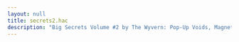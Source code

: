 ```yaml
---
layout: null
title: secrets2.hac
description: "Big Secrets Volume #2 by The Wyvern: Pop-Up Voids, Magnetic Stripes, and The Post Office"
---
```


